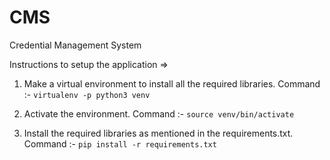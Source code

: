 # CMS
Credential Management System

Instructions to setup the application =>

1) Make a virtual environment to install all the required libraries. 
Command :- ```virtualenv -p python3 venv```

2) Activate the environment.
Command :- ```source venv/bin/activate```

3) Install the required libraries as mentioned in the requirements.txt.
Command :- ```pip install -r requirements.txt```